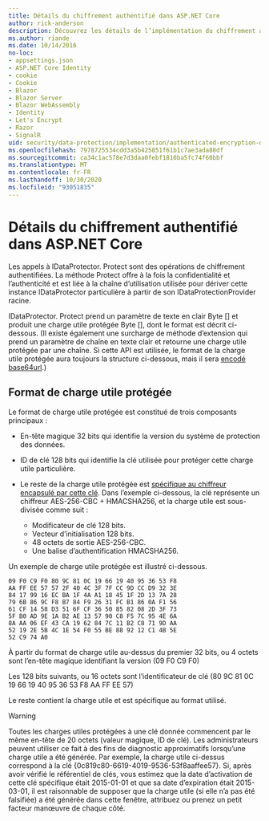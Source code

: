 ```yaml
---
title: Détails du chiffrement authentifié dans ASP.NET Core
author: rick-anderson
description: Découvrez les détails de l’implémentation du chiffrement authentifié de la protection des données ASP.NET Core.
ms.author: riande
ms.date: 10/14/2016
no-loc:
- appsettings.json
- ASP.NET Core Identity
- cookie
- Cookie
- Blazor
- Blazor Server
- Blazor WebAssembly
- Identity
- Let's Encrypt
- Razor
- SignalR
uid: security/data-protection/implementation/authenticated-encryption-details
ms.openlocfilehash: 7978725534cdd3a5b425851f61b1c7ae3ada88df
ms.sourcegitcommit: ca34c1ac578e7d3daa0febf1810ba5fc74f60bbf
ms.translationtype: MT
ms.contentlocale: fr-FR
ms.lasthandoff: 10/30/2020
ms.locfileid: "93051835"
---
```

# <a name="authenticated-encryption-details-in-aspnet-core"></a>Détails du chiffrement authentifié dans ASP.NET Core

<a name="data-protection-implementation-authenticated-encryption-details"></a>

Les appels à IDataProtector. Protect sont des opérations de chiffrement authentifiées. La méthode Protect offre à la fois la confidentialité et l’authenticité et est liée à la chaîne d’utilisation utilisée pour dériver cette instance IDataProtector particulière à partir de son IDataProtectionProvider racine.

IDataProtector. Protect prend un paramètre de texte en clair Byte [] et produit une charge utile protégée Byte [], dont le format est décrit ci-dessous. (Il existe également une surcharge de méthode d’extension qui prend un paramètre de chaîne en texte clair et retourne une charge utile protégée par une chaîne. Si cette API est utilisée, le format de la charge utile protégée aura toujours la structure ci-dessous, mais il sera [encodé base64url](https://tools.ietf.org/html/rfc4648#section-5).)

## <a name="protected-payload-format"></a>Format de charge utile protégée

Le format de charge utile protégée est constitué de trois composants principaux :

* En-tête magique 32 bits qui identifie la version du système de protection des données.

* ID de clé 128 bits qui identifie la clé utilisée pour protéger cette charge utile particulière.

* Le reste de la charge utile protégée est [spécifique au chiffreur encapsulé par cette clé](xref:security/data-protection/implementation/subkeyderivation#data-protection-implementation-subkey-derivation). Dans l’exemple ci-dessous, la clé représente un chiffreur AES-256-CBC + HMACSHA256, et la charge utile est sous-divisée comme suit :
  * Modificateur de clé 128 bits.
  * Vecteur d’initialisation 128 bits.
  * 48 octets de sortie AES-256-CBC.
  * Une balise d’authentification HMACSHA256.

Un exemple de charge utile protégée est illustré ci-dessous.

```
09 F0 C9 F0 80 9C 81 0C 19 66 19 40 95 36 53 F8
AA FF EE 57 57 2F 40 4C 3F 7F CC 9D CC D9 32 3E
84 17 99 16 EC BA 1F 4A A1 18 45 1F 2D 13 7A 28
79 6B 86 9C F8 B7 84 F9 26 31 FC B1 86 0A F1 56
61 CF 14 58 D3 51 6F CF 36 50 85 82 08 2D 3F 73
5F B0 AD 9E 1A B2 AE 13 57 90 C8 F5 7C 95 4E 6A
8A AA 06 EF 43 CA 19 62 84 7C 11 B2 C8 71 9D AA
52 19 2E 5B 4C 1E 54 F0 55 BE 88 92 12 C1 4B 5E
52 C9 74 A0
```

À partir du format de charge utile au-dessus du premier 32 bits, ou 4 octets sont l’en-tête magique identifiant la version (09 F0 C9 F0)

Les 128 bits suivants, ou 16 octets sont l’identificateur de clé (80 9C 81 0C 19 66 19 40 95 36 53 F8 AA FF EE 57)

Le reste contient la charge utile et est spécifique au format utilisé.

> [!WARNING]
> Toutes les charges utiles protégées à une clé donnée commencent par le même en-tête de 20 octets (valeur magique, ID de clé). Les administrateurs peuvent utiliser ce fait à des fins de diagnostic approximatifs lorsqu’une charge utile a été générée. Par exemple, la charge utile ci-dessus correspond à la clé {0c819c80-6619-4019-9536-53f8aaffee57}. Si, après avoir vérifié le référentiel de clés, vous estimez que la date d’activation de cette clé spécifique était 2015-01-01 et que sa date d’expiration était 2015-03-01, il est raisonnable de supposer que la charge utile (si elle n’a pas été falsifiée) a été générée dans cette fenêtre, attribuez ou prenez un petit facteur manœuvre de chaque côté.
